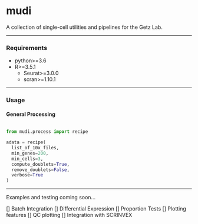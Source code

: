 # mudi
A collection of single-cell utilities and pipelines for the Getz Lab.

---

### Requirements
  * python>=3.6
  * R>=3.5.1
    * Seurat>=3.0.0
    * scran>=1.10.1

---

### Usage

#### General Processing

```python

from mudi.process import recipe

adata = recipe(
  list_of_10x_files,
  min_genes=200,
  min_cells=3,
  compute_doublets=True,
  remove_doublets=False,
  verbose=True
)

```
---

Examples and testing coming soon...

[] Batch Integration
[] Differential Expression
[] Proportion Tests
[] Plotting features
[] QC plotting
[] Integration with SCRINVEX
